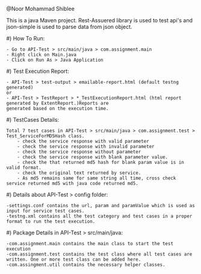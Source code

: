 @Noor Mohammad Shiblee

This is a java Maven project. Rest-Assuered library is used to test api's and json-simple is used to parse data from json object.

#) How To Run:

	- Go to API-Test > src/main/java > com.assignment.main
	- Right click on Main.java
	- Click on Run As > Java Application
	
#) Test Execution Report:

	- API-Test > test-output > emailable-report.html (default testng generated)
	or
	- API-Test > TestReport > *_TestExecutionReport.html (html report generated by ExtentReport.)Reports are 
	generated based on the execution time.

#) TestCases Details:

	Total 7 test cases in API-Test > src/main/java > com.assignment.test > Test_ServiceForMD5Hash class.
		- check the service response with valid parameter
		- check the service response with invalid parameter
		- check the service response without parameter
		- check the service response with blank parameter value.
		- check the that returned md5 hash for blank param value is in valid format.
		- check the original text returned by service.
		- As md5 remains same for same string all time, cross check service returned md5 with java code returned md5.

#) Details about API-Test > config folder:

	-settings.conf contains the url, param and paramValue which is used as input for service test cases.
	-testng.xml contains all the test category and test cases in a proper format to run the test execution.
			
#) Package Details in API-Test > src/main/java:

	-com.assignment.main contains the main class to start the test execution
	-com.assignment.test contains the test class where all test cases are written. One or more test class can be added here.
	-com.assingment.util contains the necessary helper classes.
	
